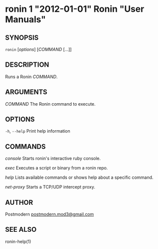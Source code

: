 # ronin 1 "2012-01-01" Ronin "User Manuals"

## SYNOPSIS

`ronin` [*options*] [*COMMAND* [...]]

## DESCRIPTION

Runs a Ronin *COMMAND*.

## ARGUMENTS

*COMMAND*
	The Ronin command to execute.

## OPTIONS

`-h`, `--help`
  Print help information

## COMMANDS

*console*
  Starts ronin's interactive ruby console.

*exec*
  Executes a script or binary from a ronin repo.

*help*
  Lists available commands or shows help about a specific command.

*net-proxy*
  Starts a TCP/UDP intercept proxy.

## AUTHOR

Postmodern <postmodern.mod3@gmail.com>

## SEE ALSO

ronin-help(1)

